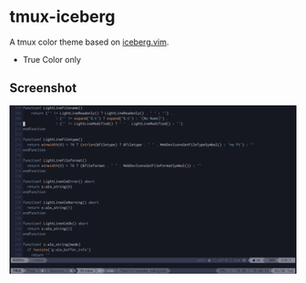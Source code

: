 # tmux-iceberg

A tmux color theme based on [iceberg.vim](https://github.com/cocopon/iceberg.vim).
* True Color only

## Screenshot
![result](https://github.com/rystylee/tmux-iceberg/blob/master/screenshot.png)
